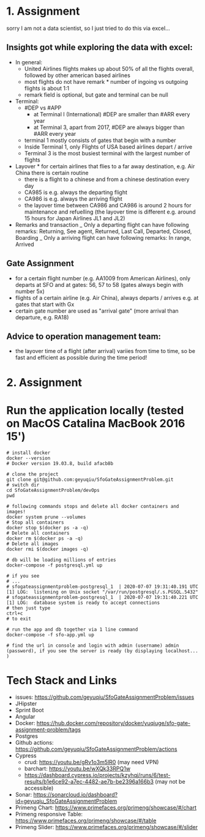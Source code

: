 # 1. Assignment

sorry I am not a data scientist, so I just tried to do this via excel...

## Insights got while exploring the data with excel:

- In general:
  - United Airlines flights makes up about 50% of all the flights overall, followed by other american based airlines
  - most flights do not have remark \* number of ingoing vs outgoing flights is about 1:1
  - remark field is optional, but gate and terminal can be null
- Terminal:
  - \#DEP vs #APP
    - at Terminal I (International) #DEP are smaller than #ARR every year
    - at Terminal 3, apart from 2017, #DEP are always bigger than #ARR every year
  - terminal 1 mostly consists of gates that begin with a number
  - Inside Terminal 1, only Flights of USA based airlines depart / arrive
  - Terminal 3 is the most busiest terminal with the largest number of flights
- Layover \* for certain airlines that flies to a far away destination, e.g. Air China there is certain routine
  - there is a flight to a chinese and from a chinese destination every day
  - CA985 is e.g. always the departing flight
  - CA986 is e.g. always the arriving flight
  - the layover time between CA986 and CA986 is around 2 hours for maintenance and refuelling (the layover time is different e.g. around 15 hours for Japan Airlines JL1 and JL2)
- Remarks and transaction
  _ Only a departing flight can have following remarks: Returning, See agent, Returned, Last Call, Departed, Closed, Boarding
  _ Only a arriving flight can have following remarks: In range, Arrived

## Gate Assignment

- for a certain flight number (e.g. AA1009 from American Airlines), only departs at SFO and at gates: 56, 57 to 58 (gates always begin with number 5x)
- flights of a certain airline (e.g. Air China), always departs / arrives e.g. at gates that start with Gx
- certain gate number are used as "arrival gate" (more arrival than departure, e.g. RA18)

## Advice to operation management team:

- the layover time of a flight (after arrival) variies from time to time, so be fast and efficient as possible during the time period!


# 2. Assignment

# Run the application locally (tested on MacOS Catalina MacBook 2016 15')
    
    # install docker
    docker --version
    # Docker version 19.03.8, build afacb8b

    # clone the project
    git clone git@github.com:geyuqiu/SfoGateAssignmentProblem.git
    # switch dir
    cd SfoGateAssignmentProblem/devOps
    pwd
    
    # following commands stops and delete all docker containers and images! 
    docker system prune --volumes
    # Stop all containers
    docker stop $(docker ps -a -q)
    # Delete all containers
    docker rm $(docker ps -a -q)
    # Delete all images
    docker rmi $(docker images -q)
    
    # db will be loading millions of entries
    docker-compose -f postgresql.yml up
    
    # if you see 
    # ...
    # sfogateassignmentproblem-postgresql_1  | 2020-07-07 19:31:40.191 UTC [1] LOG:  listening on Unix socket "/var/run/postgresql/.s.PGSQL.5432"
    # sfogateassignmentproblem-postgresql_1  | 2020-07-07 19:31:40.221 UTC [1] LOG:  database system is ready to accept connections
    # then just type
    ctrl+c
    # to exit
    
    # run the app and db together via 1 line command 
    docker-compose -f sfo-app.yml up
   
    # find the url in console and login with admin (username) admin (password), if you see the server is ready (by displaying localhost... )

# Tech Stack and Links

- issues: https://github.com/geyuqiu/SfoGateAssignmentProblem/issues
- JHipster
- Sprint Boot
- Angular
- Docker: https://hub.docker.com/repository/docker/yuqiuge/sfo-gate-assignment-problem/tags
- Postgres
- Github actions: https://github.com/geyuqiu/SfoGateAssignmentProblem/actions
- Cypress
    - crud: https://youtu.be/gRv1o3m5lR0 (may need VPN)
    - barchart: https://youtu.be/wXQk33RPQ1w
    - https://dashboard.cypress.io/projects/kzyhqj/runs/6/test-results/b1e6ce92-a7ec-4482-ae7b-be2396a166b3 (may not be accessible)
- Sonar: https://sonarcloud.io/dashboard?id=geyuqiu_SfoGateAssignmentProblem
- Primeng Chart: https://www.primefaces.org/primeng/showcase/#/chart
- Primeng responsive Table: https://www.primefaces.org/primeng/showcase/#/table
- Primeng Slider: https://www.primefaces.org/primeng/showcase/#/slider

